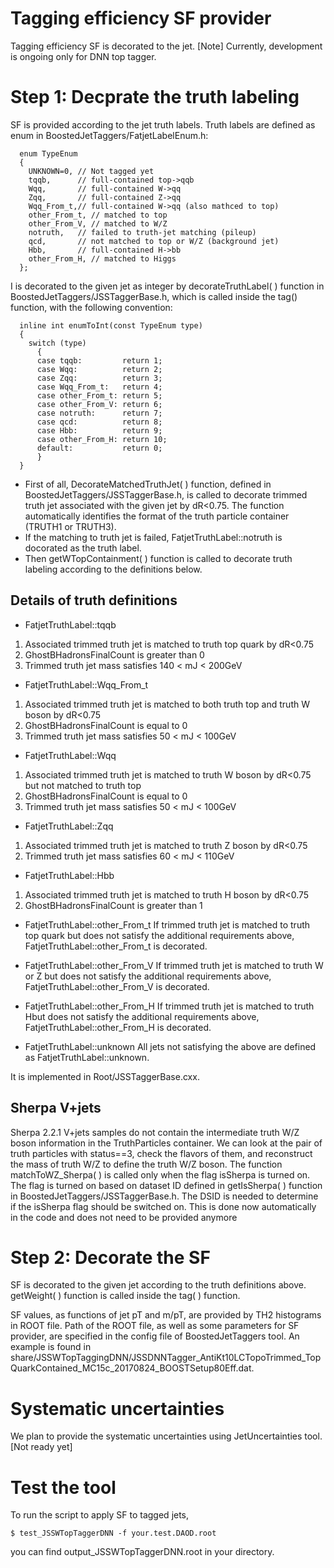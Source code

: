 Tagging efficiency SF provider
===================

Tagging efficiency SF is decorated to the jet.
[Note] Currently, development is ongoing only for DNN top tagger.


Step 1: Decprate the truth labeling
===================

SF is provided according to the jet truth labels.
Truth labels are defined as enum in BoostedJetTaggers/FatjetLabelEnum.h:
```
  enum TypeEnum
  {
    UNKNOWN=0, // Not tagged yet
    tqqb,      // full-contained top->qqb
    Wqq,       // full-contained W->qq
    Zqq,       // full-contained Z->qq
    Wqq_From_t,// full-contained W->qq (also mathced to top)
    other_From_t, // matched to top
    other_From_V, // matched to W/Z
    notruth,   // failed to truth-jet matching (pileup)
    qcd,       // not matched to top or W/Z (background jet)
    Hbb,       // full-contained H->bb
    other_From_H, // matched to Higgs
  };  
```

I is decorated to the given jet as integer by decorateTruthLabel( ) function in BoostedJetTaggers/JSSTaggerBase.h, which is called inside the tag() function, with the following convention:
```
  inline int enumToInt(const TypeEnum type)
  {
    switch (type)
      {
      case tqqb:         return 1;
      case Wqq:          return 2;
      case Zqq:          return 3;
      case Wqq_From_t:   return 4;
      case other_From_t: return 5;
      case other_From_V: return 6;
      case notruth:      return 7;
      case qcd:          return 8;
      case Hbb:          return 9;
      case other_From_H: return	10;
      default:           return 0;
      }
  }  
```
* First of all, DecorateMatchedTruthJet( ) function, defined in BoostedJetTaggers/JSSTaggerBase.h, is called to decorate trimmed truth jet associated with the given jet by dR<0.75. The function automatically identifies the format of the truth particle container (TRUTH1 or TRUTH3).
* If the matching to truth jet is failed, FatjetTruthLabel::notruth is docorated as the truth label.
* Then getWTopContainment( ) function is called to decorate truth labeling according to the definitions below.

Details of truth definitions
-----------------------------------
* FatjetTruthLabel::tqqb
1. Associated trimmed truth jet is matched to truth top quark by dR<0.75
2. GhostBHadronsFinalCount is greater than 0
3. Trimmed truth jet mass satisfies 140 < mJ < 200GeV

* FatjetTruthLabel::Wqq_From_t
1. Associated trimmed truth jet is matched to both truth top and truth W boson by dR<0.75
2. GhostBHadronsFinalCount is equal to 0
3. Trimmed truth jet mass satisfies 50 < mJ < 100GeV

* FatjetTruthLabel::Wqq
1. Associated trimmed truth jet is matched to truth W boson by dR<0.75 but not matched to truth top
2. GhostBHadronsFinalCount is equal to 0
3. Trimmed truth jet mass satisfies 50 < mJ < 100GeV

* FatjetTruthLabel::Zqq
1. Associated trimmed truth jet is matched to truth Z boson by dR<0.75
2. Trimmed truth jet mass satisfies 60 < mJ < 110GeV

* FatjetTruthLabel::Hbb
1. Associated trimmed truth jet is matched to truth H boson by dR<0.75
2. GhostBHadronsFinalCount is greater than 1

* FatjetTruthLabel::other_From_t
If trimmed truth jet is matched to truth top quark but does not satisfy the additional requirements above, FatjetTruthLabel::other_From_t is decorated.

* FatjetTruthLabel::other_From_V
If trimmed truth jet is matched to truth W or Z but does not satisfy the additional requirements above, FatjetTruthLabel::other_From_V is decorated.

* FatjetTruthLabel::other_From_H
If trimmed truth jet is matched to truth Hbut does not satisfy the additional requirements above, FatjetTruthLabel::other_From_H is decorated.

* FatjetTruthLabel::unknown
All jets not satisfying the above are defined as FatjetTruthLabel::unknown.

It is implemented in Root/JSSTaggerBase.cxx.


Sherpa V+jets
-----------------------------------
Sherpa 2.2.1 V+jets samples do not contain the intermediate truth W/Z boson information in the TruthParticles container.
We can look at the pair of truth particles with status==3, check the flavors of them, and reconstruct the mass of truth W/Z to define the truth W/Z boson.
The function matchToWZ_Sherpa( ) is called only when the flag isSherpa is turned on. The flag is turned on based on dataset ID defined in getIsSherpa( ) function in BoostedJetTaggers/JSSTaggerBase.h.
The DSID is needed to determine if the isSherpa flag should be switched on. This is done now automatically in the code and does not need to be provided anymore






Step 2: Decorate the SF
===================

SF is decorated to the given jet according to the truth definitions above.
getWeight( ) function is called inside the tag( ) function.

SF values, as functions of jet pT and m/pT, are provided by TH2 histograms in ROOT file.
Path of the ROOT file, as well as some parameters for SF provider, are specified in the config file of BoostedJetTaggers tool.
An example is found in share/JSSWTopTaggingDNN/JSSDNNTagger_AntiKt10LCTopoTrimmed_TopQuarkContained_MC15c_20170824_BOOSTSetup80Eff.dat.




Systematic uncertainties
===================

We plan to provide the systematic uncertainties using JetUncertainties tool.
[Not ready yet]




Test the tool
===================
To run the script to apply SF to tagged jets,
```
$ test_JSSWTopTaggerDNN -f your.test.DAOD.root
```
you can find output_JSSWTopTaggerDNN.root in your directory.
